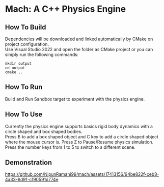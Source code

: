 # Mach: A C++ Physics Engine

## How To Build
Dependencies will be downloaded and linked automatically by CMake on project configuration.  
Use Visual Studio 2022 and open the folder as CMake project or you can simply run the following commands:
```
mkdir output
cd output
cmake ..
```

## How To Run
Build and Run Sandbox target to experiment with the physics engine.

## How To Use
Currently the physics engine supports basics rigid body dynamics with a circle shaped and box shaped bodies.  
Press B to add a box shaped object and C key to add a circle shaped object where the mouse cursor is. Press Z to Pause/Resume physics simulation. 
Press the number keys from 1 to 5 to switch to a different scene.

## Demonstration



https://github.com/NipunRamani99/mach/assets/17413156/94be822f-ceb8-4a33-9d91-c190591d774e

